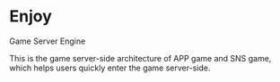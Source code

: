Enjoy
=====

Game Server Engine

This is the game server-side architecture of APP game and SNS game, which helps users quickly enter the game server-side.
